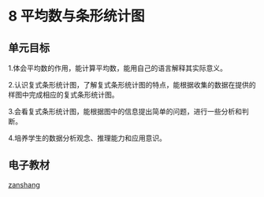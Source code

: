 # 8 平均数与条形统计图

## 单元目标

1.体会平均数的作用，能计算平均数，能用自己的语言解释其实际意义。

2.认识复式条形统计图，了解复式条形统计图的特点，能根据收集的数据在提供的样图中完成相应的复式条形统计图。

3.会看复式条形统计图，能根据图中的信息提出简单的问题，进行一些分析和判断。

4.培养学生的数据分析观念、推理能力和应用意识。

## 电子教材

<Epep grade="xxsx4b" :pep="1221001402131" :pages="87" :paged="96" ></Epep>

[zanshang](../res/zanshang.md ':include')